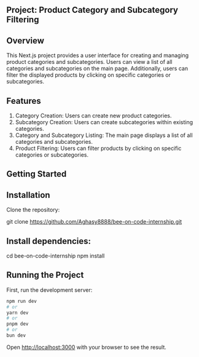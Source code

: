 ## Project: Product Category and Subcategory Filtering

## Overview

This Next.js project provides a user interface for creating and managing product categories and subcategories. Users can view a list of all categories and subcategories on the main page. Additionally, users can filter the displayed products by clicking on specific categories or subcategories.

## Features

1. Category Creation: Users can create new product categories.
2. Subcategory Creation: Users can create subcategories within existing categories.
3. Category and Subcategory Listing: The main page displays a list of all categories and subcategories.
4. Product Filtering: Users can filter products by clicking on specific categories or subcategories.

## Getting Started

## Installation

Clone the repository: 

git clone https://github.com/Aghasy8888/bee-on-code-internship.git

## Install dependencies:

cd bee-on-code-internship
npm install

## Running the Project
First, run the development server:

```bash
npm run dev
# or
yarn dev
# or
pnpm dev
# or
bun dev
```

Open [http://localhost:3000](http://localhost:3000) with your browser to see the result.

